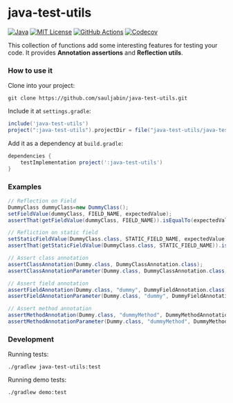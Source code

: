 # java-test-utils

<a href="https://sdkman.io/jdks"><img alt="Java" src="https://img.shields.io/badge/-java-orange?logo=openjdk&logoColor=white"></a>
<a href="https://github.com/sauljabin/java-test-utils/blob/main/LICENSE"><img alt="MIT License" src="https://img.shields.io/github/license/sauljabin/java-test-utils"></a>
<a href="https://github.com/sauljabin/java-test-utils/actions"><img alt="GitHub Actions" src="https://img.shields.io/github/checks-status/sauljabin/java-test-utils/main?label=tests"></a>
<a href="https://app.codecov.io/gh/sauljabin/java-test-utils"><img alt="Codecov" src="https://img.shields.io/codecov/c/github/sauljabin/java-test-utils"></a>

This collection of functions add some interesting features for testing your code. It provides **Annotation assertions**
and **Reflection utils**.

### How to use it

Clone into your project:

```shell
git clone https://github.com/sauljabin/java-test-utils.git
```

Include it at `settings.gradle`:

```groovy
include('java-test-utils')
project(":java-test-utils").projectDir = file("java-test-utils/java-test-utils")
```

Add it as a dependency at `build.gradle`:

```groovy
dependencies {
    testImplementation project(':java-test-utils')
}
```

### Examples

```java
// Reflection on Field
DummyClass dummyClass=new DummyClass();
setFieldValue(dummyClass, FIELD_NAME, expectedValue);
assertThat(getFieldValue(dummyClass, FIELD_NAME)).isEqualTo(expectedValue);

// Refliction on static field
setStaticFieldValue(DummyClass.class, STATIC_FIELD_NAME, expectedValue);
assertThat(getStaticFieldValue(DummyClass.class, STATIC_FIELD_NAME)).isEqualTo(expectedValue);

// Assert class annotation
assertClassAnnotation(Dummy.class, DummyClassAnnotation.class);
assertClassAnnotationParameter(Dummy.class, DummyClassAnnotation.class, "value", "test_value");

// Assert field annotation
assertFieldAnnotation(Dummy.class, "dummy", DummyFieldAnnotation.class);
assertFieldAnnotationParameter(Dummy.class, "dummy", DummyFieldAnnotation.class, "value", "test_value");

// Assert method annotation
assertMethodAnnotation(Dummy.class, "dummyMethod", DummyMethodAnnotation.class);
assertMethodAnnotationParameter(Dummy.class, "dummyMethod", DummyMethodAnnotation.class, "value", "test_value");
```

### Development

Running tests:

```shell
./gradlew java-test-utils:test
```

Running demo tests:

```shell
./gradlew demo:test
```
